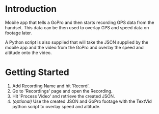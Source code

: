 # Introduction 
Mobile app that tells a GoPro and then starts recording GPS data from the handset. This data can be then used to overlay GPS and speed data on footage later.

A Python script is also supplied that will take the JSON supplied by the mobile app and the video from the GoPro and overlay the speed and altitude onto the video.

# Getting Started

1.  Add Recording Name and hit 'Record'.
2.	Go to 'Recordings' page and open the Recording.
3.	Hit 'Process Video' and retrieve the created JSON.
4.	*(optional)* Use the created JSON and GoPro footage with the TextVid python script to overlay speed and altitude.
